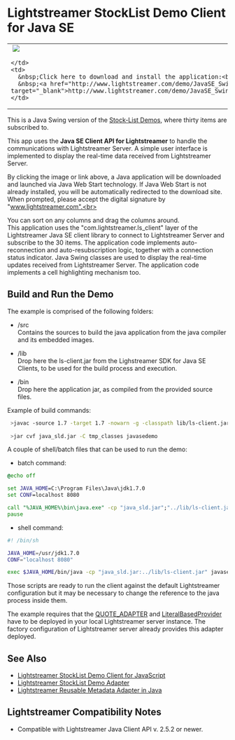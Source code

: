 
Lightstreamer StockList Demo Client for Java SE
===============================================

<table>
  <tr>
    <td style="text-align: left">
      &nbsp;<a href="http://www.lightstreamer.com/demo/JavaSE_Swing_StockListDemo/demo.jnlp" target="_blank"><img src="http://www.lightstreamer.com/img/demo/screen_javaseswing.png"></a>&nbsp;
      
    </td>
    <td>
      &nbsp;Click here to download and install the application:<br>
      &nbsp;<a href="http://www.lightstreamer.com/demo/JavaSE_Swing_StockListDemo/demo.jnlp" target="_blank">http://www.lightstreamer.com/demo/JavaSE_Swing_StockListDemo/demo.jnlp</a>
    </td>
  </tr>
</table>

This is a Java Swing version of the [Stock-List Demos](https://github.com/Weswit/Lightstreamer-example-StockList-client-javascript), where thirty items are subscribed to.<br>

This app uses the <b>Java SE Client API for Lightstreamer</b> to handle the communications with Lightstreamer Server. A simple user interface is implemented to display the real-time data received from Lightstreamer Server.<br>

By clicking the image or link above, a Java application will be downloaded and launched via Java Web Start technology. If Java Web Start is not already installed, you will be automatically redirected to the download site.
When prompted, please accept the digital signature by "www.lightstreamer.com".<br>

You can sort on any columns and drag the columns around.<br>
This application uses the "com.lightstreamer.ls_client" layer of the Lightstreamer Java SE client library to connect to Lightstreamer Server and subscribe to the 30 items. The application code implements auto-reconnection and auto-resubscription logic, together with a connection status indicator.
Java Swing classes are used to display the real-time updates received from Lightstreamer Server. The application code implements a cell highlighting mechanism too.


Build and Run the Demo
----------------------

The example is comprised of the following folders:
* /src<br>
  Contains the sources to build the java application from the java compiler  and its embedded images.

* /lib<br>
  Drop here the ls-client.jar from the Lighstreamer SDK for Java SE Clients, to be used for the build process and execution.

* /bin<br>
  Drop here the application jar, as compiled from the provided source files. 
  
Example of build commands:
```sh
 >javac -source 1.7 -target 1.7 -nowarn -g -classpath lib/ls-client.jar -sourcepath src/javasedemo -d tmp_classes src/javasedemo/swing/StockListDemo.java
 
 >jar cvf java_sld.jar -C tmp_classes javasedemo
```
  
A couple of shell/batch files that can be used to run the demo:
* batch command:

```cmd
@echo off

set JAVA_HOME=C:\Program Files\Java\jdk1.7.0
set CONF=localhost 8080

call "%JAVA_HOME%\bin\java.exe" -cp "java_sld.jar";"../lib/ls-client.jar" javasedemo.swing.StockListDemo %CONF%
pause
```

* shell command:

```sh
#! /bin/sh

JAVA_HOME=/usr/jdk1.7.0
CONF="localhost 8080"

exec $JAVA_HOME/bin/java -cp "java_sld.jar:../lib/ls-client.jar" javasedemo.swing.StockListDemo $CONF
```

Those scripts are ready to run the client against the default Lightstreamer configuration but it may be necessary to change the reference to the java process inside them.

The example requires that the [QUOTE_ADAPTER](https://github.com/Weswit/Lightstreamer-example-Stocklist-adapter-java) and [LiteralBasedProvider](https://github.com/Weswit/Lightstreamer-example-ReusableMetadata-adapter-java) have to be deployed in your local Lightstreamer server instance. The factory configuration of Lightstreamer server already provides this adapter deployed.<br>

See Also
--------

* [Lightstreamer StockList Demo Client for JavaScript](https://github.com/Weswit/Lightstreamer-example-Stocklist-client-javascript)
* [Lightstreamer StockList Demo Adapter](https://github.com/Weswit/Lightstreamer-example-Stocklist-adapter-java)
* [Lightstreamer Reusable Metadata Adapter in Java](https://github.com/Weswit/Lightstreamer-example-ReusableMetadata-adapter-java)

Lightstreamer Compatibility Notes
---------------------------------

- Compatible with Lightstreamer Java Client API v. 2.5.2 or newer.